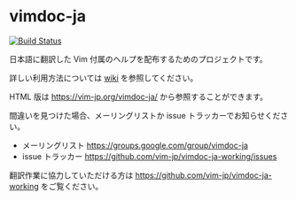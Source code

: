 # vimdoc-ja

[![Build Status](https://travis-ci.com/vim-jp/vimdoc-ja-working.svg?branch=master)](https://travis-ci.com/github/vim-jp/vimdoc-ja-working)

日本語に翻訳した Vim 付属のヘルプを配布するためのプロジェクトです。

詳しい利用方法については [wiki](https://github.com/vim-jp/vimdoc-ja/wiki) を参照してください。

HTML 版は <https://vim-jp.org/vimdoc-ja/> から参照することができます。

間違いを見つけた場合、メーリングリストか issue トラッカーでお知らせください。

- メーリングリスト <https://groups.google.com/group/vimdoc-ja>
- issue トラッカー <https://github.com/vim-jp/vimdoc-ja-working/issues>

翻訳作業に協力していただける方は <https://github.com/vim-jp/vimdoc-ja-working> をご覧ください。
